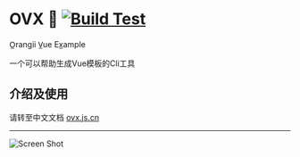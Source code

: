# OVX 🍊 [![Build Test](https://github.com/Jiaocz/ovx/actions/workflows/build-test.yml/badge.svg)](https://github.com/Jiaocz/ovx/actions/workflows/build-test.yml)
O̲rangii V̲ue Ex̲ample

一个可以帮助生成Vue模板的Cli工具

## 介绍及使用
请转至中文文档 [ovx.js.cn](https://ovx.js.cn)

---

![Screen Shot](https://ovx.js.cn/images/ovx.jpg)